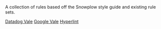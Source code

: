A collection of rules based off the Snowplow style guide and existing rule sets.

[Datadog Vale](https://github.com/DataDog/datadog-vale)
[Google Vale](https://github.com/errata-ai/Google)
[Hyperlint](https://hyperlint.com/vale/rules/)
